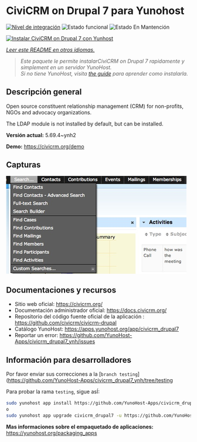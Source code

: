 <!--
Este archivo README esta generado automaticamente<https://github.com/YunoHost/apps/tree/master/tools/readme_generator>
No se debe editar a mano.
-->

# CiviCRM on Drupal 7 para Yunohost

[![Nivel de integración](https://dash.yunohost.org/integration/civicrm_drupal7.svg)](https://dash.yunohost.org/appci/app/civicrm_drupal7) ![Estado funcional](https://ci-apps.yunohost.org/ci/badges/civicrm_drupal7.status.svg) ![Estado En Mantención](https://ci-apps.yunohost.org/ci/badges/civicrm_drupal7.maintain.svg)

[![Instalar CiviCRM on Drupal 7 con Yunhost](https://install-app.yunohost.org/install-with-yunohost.svg)](https://install-app.yunohost.org/?app=civicrm_drupal7)

*[Leer este README en otros idiomas.](./ALL_README.md)*

> *Este paquete le permite instalarCiviCRM on Drupal 7 rapidamente y simplement en un servidor YunoHost.*  
> *Si no tiene YunoHost, visita [the guide](https://yunohost.org/install) para aprender como instalarla.*

## Descripción general

Open source constituent relationship management (CRM) for non-profits, NGOs and advocacy organizations.

The LDAP module is not installed by default, but can be installed.


**Versión actual:** 5.69.4~ynh2

**Demo:** <https://civicrm.org/demo>

## Capturas

![Captura de CiviCRM on Drupal 7](./doc/screenshots/screenshot.png)

## Documentaciones y recursos

- Sitio web oficial: <https://civicrm.org/>
- Documentación administrador oficial: <https://docs.civicrm.org/>
- Repositorio del código fuente oficial de la aplicación : <https://github.com/civicrm/civicrm-drupal>
- Catálogo YunoHost: <https://apps.yunohost.org/app/civicrm_drupal7>
- Reportar un error: <https://github.com/YunoHost-Apps/civicrm_drupal7_ynh/issues>

## Información para desarrolladores

Por favor enviar sus correcciones a la [`branch testing`](https://github.com/YunoHost-Apps/civicrm_drupal7_ynh/tree/testing

Para probar la rama `testing`, sigue asÍ:

```bash
sudo yunohost app install https://github.com/YunoHost-Apps/civicrm_drupal7_ynh/tree/testing --debug
o
sudo yunohost app upgrade civicrm_drupal7 -u https://github.com/YunoHost-Apps/civicrm_drupal7_ynh/tree/testing --debug
```

**Mas informaciones sobre el empaquetado de aplicaciones:** <https://yunohost.org/packaging_apps>
